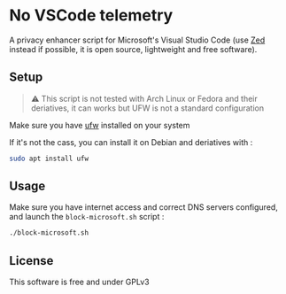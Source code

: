 # No VSCode telemetry

A privacy enhancer script for Microsoft's Visual Studio Code (use [Zed](https://zed.dev/) instead if possible, it is open source, lightweight and free software).

## Setup

> :warning: This script is not tested with Arch Linux or Fedora and their deriatives, it can works but UFW is not a standard configuration

Make sure you have [ufw](https://wiki.debian.org/Uncomplicated%20Firewall%20%28ufw%29) installed on your system

If it's not the cass, you can install it on Debian and deriatives with :

```bash
sudo apt install ufw
```

## Usage

Make sure you have internet access and correct DNS servers configured, and launch the `block-microsoft.sh` script :

```bash
./block-microsoft.sh
```

## License

This software is free and under GPLv3